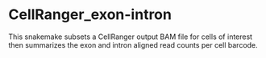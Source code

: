 # CellRanger_exon-intron
This snakemake subsets a CellRanger output BAM file for cells of interest then summarizes the exon and intron aligned read counts per cell barcode.
